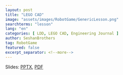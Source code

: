 ```yaml
---
layout: post
title: "LEGO CAD"
image: "assets/images/RobotGame/GenericLesson.png"
searchterms: "lesson"
lang: "en"
categories: [ LDD, LEGO CAD, Engineering Journal ]
author: SeshanBrothers
tag: RobotGame
featured: false
excerpt_separator: <!--more-->
---
```




Slides: <a href="/translations/en-us/RobotGame/LEGOCAD.pptx">PPTX</a>, <a href="/translations/en-us/RobotGame/LEGOCAD.pdf">PDF </a>
<!--more-->

